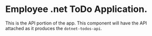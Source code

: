 # Employee .net ToDo Application.

This is the API portion of the app.   This component will have the API attached as it produces the `dotnet-todos-api`.